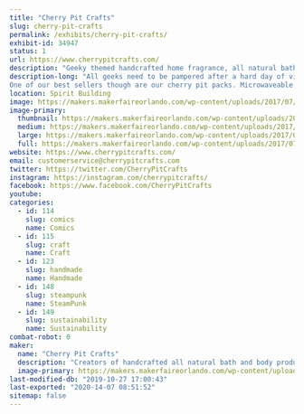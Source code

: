 ```yaml
---
title: "Cherry Pit Crafts"
slug: cherry-pit-crafts
permalink: /exhibits/cherry-pit-crafts/
exhibit-id: 34947
status: 1
url: https://www.cherrypitcrafts.com/
description: "Geeky themed handcrafted home fragrance, all natural bath, beauty and spa products."
description-long: "All geeks need to be pampered after a hard day of video gaming and cosplay.  So we at Cherry Pit Crafts have developed an entire line of themed products sure to please the geek in everyone. Our products are handcrafted with only the best ingredients.  Themes include Harry Potter, Doctor Who, Disney, Arcade games and more! We carry soaps, bath salts, body lotion, lip balms, candles, incense, lip balms, etc..
One of our best sellers though are our cherry pit packs. Microwaveable cherry pit packs are filled with dried cherry stones that are reclaimed from a cannery located in Michigan. Cherry pits make a superior filler for natural heat pads because they are not subject to rancidity and pantry pests that can infest other fillers such as rice, corn, flax and barley. When heated in the microwave for two minutes they produce a moist relaxing heat that's perfect for relieving aches and pains.  These packs are reusable and last for many years.  They also conform to the natural contours of the users body in a way that ordinary heating pads just can't beat."
location: Spirit Building
image: https://makers.makerfaireorlando.com/wp-content/uploads/2017/07/Butterbeer_Spa_Set_XL2.jpg
image-primary:
  thumbnail: https://makers.makerfaireorlando.com/wp-content/uploads/2017/07/Butterbeer_Spa_Set_XL2-150x150.jpg
  medium: https://makers.makerfaireorlando.com/wp-content/uploads/2017/07/Butterbeer_Spa_Set_XL2-300x300.jpg
  large: https://makers.makerfaireorlando.com/wp-content/uploads/2017/07/Butterbeer_Spa_Set_XL2.jpg
  full: https://makers.makerfaireorlando.com/wp-content/uploads/2017/07/Butterbeer_Spa_Set_XL2.jpg
website: https://www.cherrypitcrafts.com/
email: customerservice@cherrypitcrafts.com
twitter: https://twitter.com/CherryPitCrafts
instagram: https://instagram.com/cherrypitcrafts/
facebook: https://www.facebook.com/CherryPitCrafts
youtube: 
categories:
  - id: 114
    slug: comics
    name: Comics
  - id: 115
    slug: craft
    name: Craft
  - id: 123
    slug: handmade
    name: Handmade
  - id: 148
    slug: steampunk
    name: SteamPunk
  - id: 149
    slug: sustainability
    name: Sustainability
combat-robot: 0
maker:
  name: "Cherry Pit Crafts"
  description: "Creators of handcrafted all natural bath and body products"
  image-primary: https://makers.makerfaireorlando.com/wp-content/uploads/2015/06/cherrieslogo.png
last-modified-db: "2019-10-27 17:00:43"
last-exported: "2020-14-07 08:51:52"
sitemap: false
---
```

